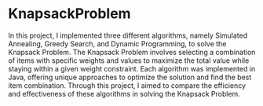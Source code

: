 # KnapsackProblem
In this project, I implemented three different algorithms, namely Simulated Annealing, Greedy Search, and Dynamic Programming, to solve the Knapsack Problem.
The Knapsack Problem involves selecting a combination of items with specific weights and values to maximize the total value while staying within a given weight
constraint. Each algorithm was implemented in Java, offering unique approaches to optimize the solution and find the best item combination.
Through this project, I aimed to compare the efficiency and effectiveness of these algorithms in solving the Knapsack Problem.
